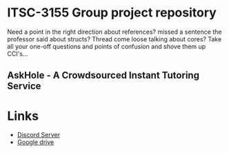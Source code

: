 # ITSC-3155 Group project repository

Need a point in the right direction about references? missed a sentence the professor said about structs? Thread come loose talking about cores? Take all your one-off questions and points of confusion and shove them up CCI's...

## AskHole - A Crowdsourced Instant Tutoring Service

# Links

- [Discord Server](https://discord.gg/xDQ5zGkVu3)
- [Google drive](https://drive.google.com/drive/folders/110rt5EttsVBUEuiXnQ2rox7iT5Gb0nqq)
